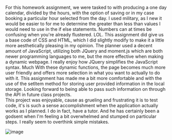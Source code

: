 For this homework assignment, we were tasked to with producing a one day calendar, divided by the hours, with the option of saving or in my case booking a particular hour selected from the day.  I used military, as I new it would be easier to for me to determine the greater than less than values I would need to use in the if else statements.  Numbers can at times be confusing when you're already flustered. LOL.  This assignment did give us a base code of CSS and HTML, which I did slightly modify to make it a little more aesthetically pleasing in my opinion. 
The planner used a decent amount of JavaScript, utilizing both JQuery and moment.js which are both newer programming languages to me, but the more effective when making a dynamic webpage. I really enjoy how JQuery simplifies the JavaScript syntax.  Much   With these dynamic functions, the page becomes much more user friendly and offers more selection in what you want to actually to do with it.
This assignment has made me a bit more comfortable and with the use of the setItem method for storing user provided information in the local storage.  Looking forward to being able to pass such information on through the API in future class projects.  
This project was enjoyable, cause as grueling and frustrating it is to test code, it's is such a sense accomplishment when the application actually works as I planned.  I do in fact, have a tutor.  And he has certainly been a godsent when I'm feeling a bit overwhelmed and stumped on particular steps.  I really seem to overthink simple mistakes.


![image](https://user-images.githubusercontent.com/77468756/111225536-e8698d00-85ad-11eb-9601-104f58f174de.png)